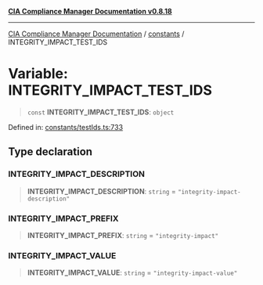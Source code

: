 [**CIA Compliance Manager Documentation v0.8.18**](../../README.md)

***

[CIA Compliance Manager Documentation](../../modules.md) / [constants](../README.md) / INTEGRITY\_IMPACT\_TEST\_IDS

# Variable: INTEGRITY\_IMPACT\_TEST\_IDS

> `const` **INTEGRITY\_IMPACT\_TEST\_IDS**: `object`

Defined in: [constants/testIds.ts:733](https://github.com/Hack23/cia-compliance-manager/blob/509f2f6138f4e24aa7fe1ae9432ec1ccefbe5f32/src/constants/testIds.ts#L733)

## Type declaration

### INTEGRITY\_IMPACT\_DESCRIPTION

> **INTEGRITY\_IMPACT\_DESCRIPTION**: `string` = `"integrity-impact-description"`

### INTEGRITY\_IMPACT\_PREFIX

> **INTEGRITY\_IMPACT\_PREFIX**: `string` = `"integrity-impact"`

### INTEGRITY\_IMPACT\_VALUE

> **INTEGRITY\_IMPACT\_VALUE**: `string` = `"integrity-impact-value"`
